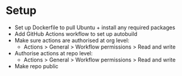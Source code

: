 # Setup

- Set up Dockerfile to pull Ubuntu + install any required packages
- Add GitHub Actions workflow to set up autobuild
- Make sure actions are authorised at org level:
    - Actions > General > Workflow permissions > Read and write
- Authorise actions at repo level:
    - Actions > General > Workflow permissions > Read and write
- Make repo public
